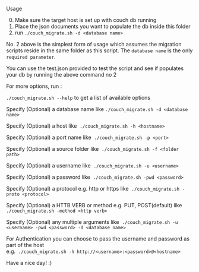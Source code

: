 Usage

0. Make sure the target host is set up with couch db running
1. Place the json documents you want to populate the db inside this folder
2. run `./couch_migrate.sh -d <database name>`

No. 2 above is the simplest form of usage which assumes the migration scripts reside in the same folder as this script. The ``database name`` is the only ``required parameter``. 

You can use the test.json provided to test the script and see if populates your db by running the above command no 2

For more options, run :


`./couch_migrate.sh --help` to get a list of available options


  Specify (Optional) a database name like `./couch_migrate.sh -d <database name>`

  Specify (Optional) a host like  `./couch_migrate.sh -h <hostname>`

  Specify (Optional) a port name like  `./couch_migrate.sh -p <port>`

  Specify (Optional) a source folder like  `./couch_migrate.sh -f <folder path>`

  Specify (Optional) a username like  `./couch_migrate.sh -u <username>`

  Specify (Optional) a password like  `./couch_migrate.sh -pwd <password>`

  Specify (Optional) a protocol e.g. http or https like  `./couch_migrate.sh -proto <protocol>`

  Specify (Optional) a HTTB VERB or method e.g. PUT, POST(default) like `./couch_migrate.sh -method <http verb>`

  Specify (Optional) any multiple arguments like  `./couch_migrate.sh -u <username> -pwd <password> -d <database name>`

For Authentication you can choose to pass the username and password as part of the host\
e.g.  `./couch_migrate.sh -h http://<username>:<password>@<hostname>`

Have a nice day! :)
   
